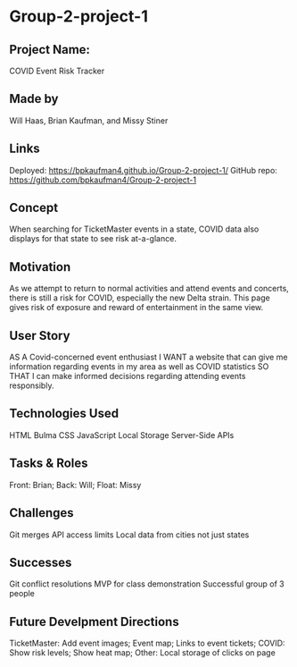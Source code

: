 # Group-2-project-1

## Project Name:
COVID Event Risk Tracker

## Made by 
Will Haas, Brian Kaufman, and Missy Stiner

## Links
Deployed: https://bpkaufman4.github.io/Group-2-project-1/
GitHub repo: https://github.com/bpkaufman4/Group-2-project-1

## Concept
When searching for TicketMaster events in a state, COVID data also displays for that state to see risk at-a-glance.

## Motivation
As we attempt to return to normal activities and attend events and concerts, there is still a risk for COVID, especially the new Delta strain. This page gives risk of exposure and reward of entertainment in the same view.

## User Story
AS A Covid-concerned event enthusiast 
I WANT a website that can give me information regarding events in my area as well as COVID statistics 
SO THAT I can make informed decisions regarding attending events responsibly.

## Technologies Used
HTML
Bulma CSS
JavaScript
Local Storage
Server-Side APIs


## Tasks & Roles
Front: Brian; Back: Will; Float: Missy

## Challenges
Git merges
API access limits
Local data from cities not just states

## Successes
Git conflict resolutions
MVP for class demonstration
Successful group of 3 people

## Future Develpment Directions
TicketMaster: Add event images; Event map; Links to event tickets;
COVID: Show risk levels; Show heat map; 
Other: Local storage of clicks on page